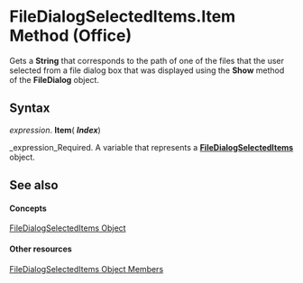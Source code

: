 
# FileDialogSelectedItems.Item Method (Office)

Gets a  **String** that corresponds to the path of one of the files that the user selected from a file dialog box that was displayed using the **Show** method of the **FileDialog** object.


## Syntax

 _expression_. **Item**( **_Index_**)

 _expression_Required. A variable that represents a  **[FileDialogSelectedItems](a72b1d99-8881-0a5f-9814-3e1b8360d011.md)** object.


## See also


#### Concepts


 [FileDialogSelectedItems Object](a72b1d99-8881-0a5f-9814-3e1b8360d011.md)
#### Other resources


 [FileDialogSelectedItems Object Members](de8a51f1-0860-5b32-4795-3269ee64c3a5.md)
